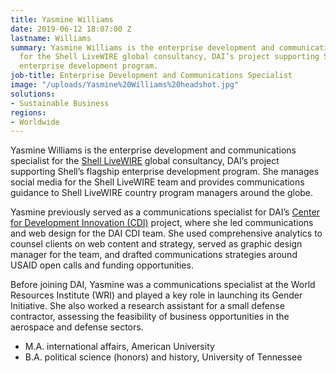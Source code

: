 ```yaml
---
title: Yasmine Williams
date: 2019-06-12 18:07:00 Z
lastname: Williams
summary: Yasmine Williams is the enterprise development and communications specialist
  for the Shell LiveWIRE global consultancy, DAI’s project supporting Shell’s flagship
  enterprise development program.
job-title: Enterprise Development and Communications Specialist
image: "/uploads/Yasmine%20Williams%20headshot.jpg"
solutions:
- Sustainable Business
regions:
- Worldwide
---
```


Yasmine Williams is the enterprise development and communications specialist for the [Shell LiveWIRE](https://www.dai.com/our-work/projects/worldwide-shell-livewire-global-consultancy) global consultancy, DAI’s project supporting Shell’s flagship enterprise development program. She manages social media for the Shell LiveWIRE team and provides communications guidance to Shell LiveWIRE country program managers around the globe. 

Yasmine previously served as a communications specialist for DAI’s [Center for Development Innovation (CDI)](https://www.dai.com/our-work/projects/worldwide-center-development-innovation-professional-management-services) project, where she led communications and web design for the DAI CDI team. She used comprehensive analytics to counsel clients on web content and strategy, served as graphic design manager for the team, and drafted communications strategies around USAID open calls and funding opportunities. 

Before joining DAI, Yasmine was a communications specialist at the World Resources Institute (WRI) and played a key role in launching its Gender Initiative. She also worked a research assistant for a small defense contractor, assessing the feasibility of business opportunities in the aerospace and defense sectors. 

* M.A. international affairs, American University
* B.A. political science (honors) and history, University of Tennessee
